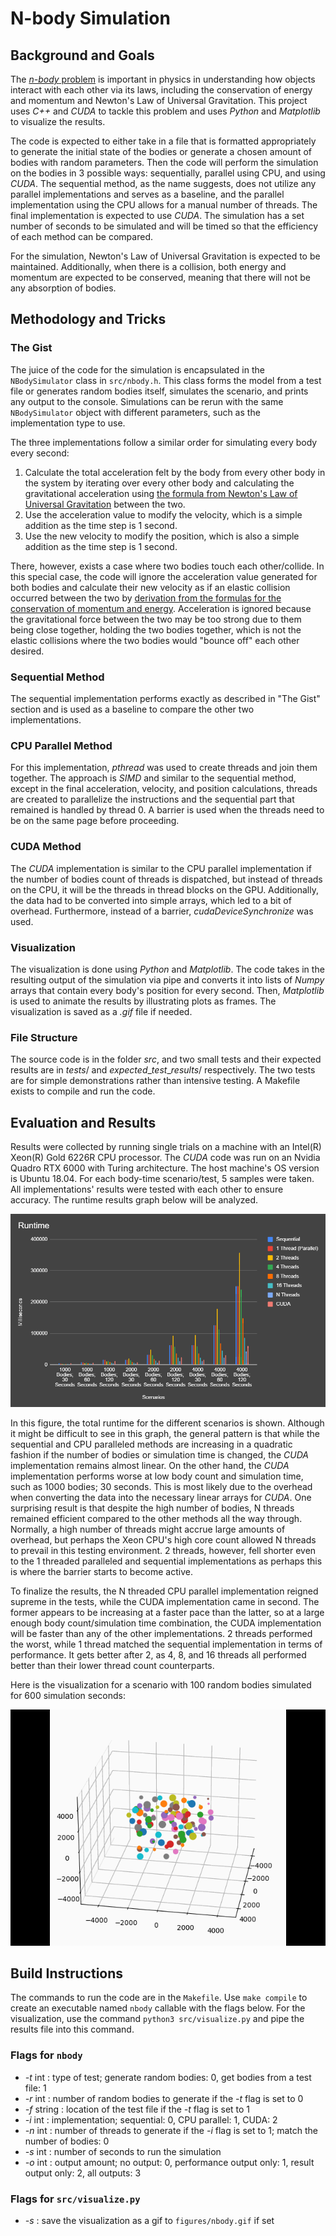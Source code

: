 # N-body Simulation

## Background and Goals

The [*n-body* problem](https://en.wikipedia.org/wiki/N-body_problem "n-body problem") is important in physics in understanding how objects interact with each other via its laws, including the conservation of energy and momentum and Newton's Law of Universal Gravitation. This project uses *C++* and *CUDA* to tackle this problem and uses *Python* and *Matplotlib* to visualize the results.

The code is expected to either take in a file that is formatted appropriately to generate the initial state of the bodies or generate a chosen amount of bodies with random parameters. Then the code will perform the simulation on the bodies in 3 possible ways: sequentially, parallel using CPU, and using *CUDA*. The sequential method, as the name suggests, does not utilize any parallel implementations and serves as a baseline, and the parallel implementation using the CPU allows for a manual number of threads. The final implementation is expected to use *CUDA*. The simulation has a set number of seconds to be simulated and will be timed so that the efficiency of each method can be compared. 

For the simulation, Newton's Law of Universal Gravitation is expected to be maintained. Additionally, when there is a collision, both energy and momentum are expected to be conserved, meaning that there will not be any absorption of bodies.

## Methodology and Tricks

### The Gist

The juice of the code for the simulation is encapsulated in the `NBodySimulator` class in `src/nbody.h`. This class forms the model from a test file or generates random bodies itself, simulates the scenario, and prints any output to the console. Simulations can be rerun with the same `NBodySimulator` object with different parameters, such as the implementation type to use. 

The three implementations follow a similar order for simulating every body every second:

1. Calculate the total acceleration felt by the body from every other body in the system by iterating over every other body and calculating the gravitational acceleration using [the formula from Newton's Law of Universal Gravitation](https://en.wikipedia.org/wiki/Newton%27s_law_of_universal_gravitation "Newton's Law of Universal Gravitation") between the two.
2. Use the acceleration value to modify the velocity, which is a simple addition as the time step is 1 second.
3. Use the new velocity to modify the position, which is also a simple addition as the time step is 1 second.

There, however, exists a case where two bodies touch each other/collide. In this special case, the code will ignore the acceleration value generated for both bodies and calculate their new velocity as if an elastic collision occurred between the two by [derivation from the formulas for the conservation of momentum and energy](http://hyperphysics.phy-astr.gsu.edu/hbase/elacol2.html "Elastic Collision Formula"). Acceleration is ignored because the gravitational force between the two may be too strong due to them being close together, holding the two bodies together, which is not the elastic collisions where the two bodies would "bounce off" each other desired.

### Sequential Method

The sequential implementation performs exactly as described in "The Gist" section and is used as a baseline to compare the other two implementations.

### CPU Parallel Method

For this implementation, *pthread* was used to create threads and join them together. The approach is *SIMD* and similar to the sequential method, except in the final acceleration, velocity, and position calculations, threads are created to parallelize the instructions and the sequential part that remained is handled by thread 0. A barrier is used when the threads need to be on the same page before proceeding. 

### CUDA Method

The *CUDA* implementation is similar to the CPU parallel implementation if the number of bodies count of threads is dispatched, but instead of threads on the CPU, it will be the threads in thread blocks on the GPU. Additionally, the data had to be converted into simple arrays, which led to a bit of overhead. Furthermore, instead of a barrier, *cudaDeviceSynchronize* was used. 

### Visualization

The visualization is done using *Python* and *Matplotlib*. The code takes in the resulting output of the simulation via pipe and converts it into lists of *Numpy* arrays that contain every body's position for every second. Then,  *Matplotlib* is used to animate the results by illustrating plots as frames. The visualization is saved as a *.gif* file if needed.

### File Structure

The source code is in the folder $src$, and two small tests and their expected results are in $tests/$ and $expected\_test\_results/$ respectively. The two tests are for simple demonstrations rather than intensive testing. A Makefile exists to compile and run the code.

## Evaluation and Results

Results were collected by running single trials on a machine with an Intel(R) Xeon(R) Gold 6226R CPU processor. The *CUDA* code was run on an Nvidia Quadro RTX 6000 with Turing architecture. The host machine's OS version is Ubuntu 18.04. For each body-time scenario/test, 5 samples were taken. All implementations' results were tested with each other to ensure accuracy. The runtime results graph below will be analyzed.

![Performance Runtime Test Graph](https://github.com/wentao-yang/nbody/blob/main/figures/runtime_graph.PNG?raw=true)

In this figure, the total runtime for the different scenarios is shown. Although it might be difficult to see in this graph, the general pattern is that while the sequential and CPU paralleled methods are increasing in a quadratic fashion if the number of bodies or simulation time is changed, the *CUDA* implementation remains almost linear. On the other hand, the *CUDA* implementation performs worse at low body count and simulation time, such as 1000 bodies; 30 seconds. This is most likely due to the overhead when converting the data into the necessary linear arrays for *CUDA*. One surprising result is that despite the high number of bodies, N threads remained efficient compared to the other methods all the way through. Normally, a high number of threads might accrue large amounts of overhead, but perhaps the Xeon CPU's high core count allowed N threads to prevail in this testing environment. 2 threads, however, fell shorter even to the 1 threaded paralleled and sequential implementations as perhaps this is where the barrier starts to become active. 

To finalize the results, the N threaded CPU parallel implementation reigned supreme in the tests, while the CUDA implementation came in second. The former appears to be increasing at a faster pace than the latter, so at a large enough body count/simulation time combination, the CUDA implementation will be faster than any of the other implementations. 2 threads performed the worst, while 1 thread matched the sequential implementation in terms of performance. It gets better after 2, as 4, 8, and 16 threads all performed better than their lower thread count counterparts. 

Here is the visualization for a scenario with 100 random bodies simulated for 600 simulation seconds:

![Visualization for Scenario with 100 Random Bodies for 600 Seconds](https://github.com/wentao-yang/nbody/blob/main/figures/random_r100_s600_results.gif?raw=true)

## Build Instructions

The commands to run the code are in the `Makefile`. Use `make compile` to create an executable named `nbody` callable with the flags below. For the visualization, use the command `python3 src/visualize.py` and pipe the results file into this command.

### Flags for `nbody`

- *-t* int : type of test; generate random bodies: 0, get bodies from a test file: 1
- *-r* int : number of random bodies to generate if the *-t* flag is set to 0
- *-f* string : location of the test file if the *-t* flag is set to 1
- *-i* int : implementation; sequential: 0, CPU parallel: 1, CUDA: 2
- *-n* int : number of threads to generate if the *-i* flag is set to 1; match the number of bodies: 0
- *-s* int : number of seconds to run the simulation
- *-o* int : output amount; no output: 0, performance output only: 1, result output only: 2, all outputs: 3

### Flags for `src/visualize.py`

- *-s* : save the visualization as a gif to `figures/nbody.gif` if set
